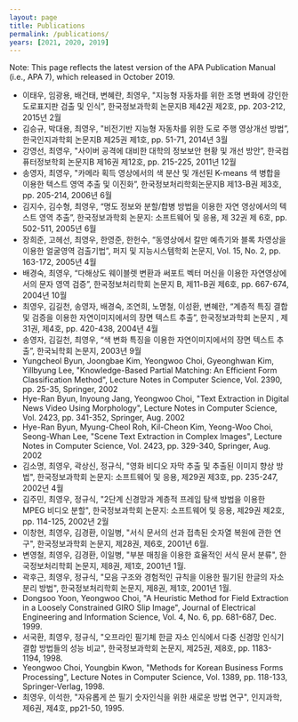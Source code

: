 ```yaml
---
layout: page
title: Publications
permalink: /publications/
years: [2021, 2020, 2019]
---
```


Note: This page reflects the latest version of the APA Publication Manual (i.e., APA 7), which released in October 2019.


* 이태우, 임광용, 배건태, 변혜란, 최영우, "지능형 자동차를 위한 조명 변화에 강인한 도로표지판 검출 및 인식”, 한국정보과학회 논문지B 제42권 제2호, pp. 203-212, 2015년 2월
* 김승규, 박대용, 최영우, "비전기반 지능형 자동차를 위한 도로 주행 영상개선 방법”, 한국인지과학회 논문지B 제25권 제1호, pp. 51-71, 2014년 3월
* 강영선, 최영우, "사이버 공격에 대비한 대학의 정보보안 현황 및 개선 방안”, 한국컴퓨터정보학회 논문지B 제16권 제12호, pp. 215-225, 2011년 12월
* 송영자, 최영우, "카메라 획득 영상에서의 색 분산 및 개선된 K-means 색 병합을 이용한 텍스트 영역 추출 및 이진화”, 한국정보처리학회논문지B 제13-B권 제3호, pp. 205-214, 2006년 6월
* 김지수, 김수형, 최영우, “명도 정보와 분할/합병 방법을 이용한 자연 영상에서의 텍스트 영역 추출”, 한국정보과학회 논문지: 소프트웨어 및 응용, 제 32권 제 6호, pp. 502-511, 2005년 6월
* 장희준, 고헤선, 최영우, 한영준, 한헌수, “동영상에서 칼만 예측기와 블록 차영상을 이용한 얼굴영역 검출기법”, 퍼지 및 지능시스템학회 논문지, Vol. 15, No. 2, pp. 163-172, 2005년 4월
* 배경숙, 최영우, “다해상도 웨이블렛 변환과 써포트 벡터 머신을 이용한 자연영상에서의 문자 영역 검증”, 한국정보처리학회 논문지 B, 제11-B권 제6호, pp. 667-674, 2004년 10월
* 최영우, 김길천, 송영자, 배경숙, 조연희, 노명철, 이성환, 변혜란, “계층적 특징 결합 및 검증을 이용한 자연이미지에서의 장면 텍스트 추출”, 한국정보과학회 논문지 , 제31권, 제4호, pp. 420-438, 2004년 4월
* 송영자, 김길천, 최영우, “색 변화 특징을 이용한 자연이미지에서의 장면 텍스트 추출”, 한국뇌학회 논문지, 2003년 9월
* Yungcheol Byun, Joongbae Kim, Yeongwoo Choi, Gyeonghwan Kim, Yillbyung Lee, "Knowledge-Based Partial Matching: An Efficient Form Classification Method", Lecture Notes in Computer Science, Vol. 2390, pp. 25-35, Springer, 2002
* Hye-Ran Byun, Inyoung Jang, Yeongwoo Choi, "Text Extraction in Digital News Video Using Morphology", Lecture Notes in Computer Science, Vol. 2423, pp. 341-352, Springer, Aug. 2002
* Hye-Ran Byun, Myung-Cheol Roh, Kil-Cheon Kim, Yeong-Woo Choi, Seong-Whan Lee, "Scene Text Extraction in Complex Images", Lecture Notes in Computer Science, Vol. 2423, pp. 329-340, Springer, Aug. 2002
* 김소명, 최영우, 곽상신, 정규식, "영화 비디오 자막 추출 및 추출된 이미지 향상 방법", 한국정보과학회 논문지: 소프트웨어 및 응용, 제29권 제3호, pp. 235-247, 2002년 4월
* 김주민, 최영우, 정규식, "2단계 신경망과 계층적 프레임 탐색 방법을 이용한 MPEG 비디오 분할", 한국정보과학회 논문지: 소프트웨어 및 응용, 제29권 제2호, pp. 114-125, 2002년 2월
* 이창현, 최영우, 김경환, 이일병, "서식 문서의 선과 접촉된 숫자열 복원에 관한 연구", 한국정보과학회 논문지, 제28권, 제6호, 2001년 6월.
* 변영철, 최영우, 김경환, 이일병, "부분 매칭을 이용한 효율적인 서식 문서 분류", 한국정보처리학회 논문지, 제8권, 제1호, 2001년 1월.
* 곽후근, 최영우, 정규식, "모음 구조와 경험적인 규칙을 이용한 필기된 한글의 자소 분리 방법", 한국정보처리학회 논문지, 제8권, 제1호, 2001년 1월.
* Dongsoo Yoon, Yeongwoo Choi, "A Heuristic Method for Field Extraction in a Loosely Constrained GIRO Slip Image", Journal of Electrical Engineering and Information Science, Vol. 4, No. 6, pp. 681-687, Dec. 1999.
* 서국환, 최영우, 정규식, "오프라인 필기체 한글 자소 인식에서 다중 신경망 인식기 결합 방법들의 성능 비교", 한국정보과학회 논문지, 제25권, 제8호, pp. 1183-1194, 1998.
* Yeongwoo Choi, Youngbin Kwon, "Methods for Korean Business Forms Processing", Lecture Notes in Computer Science, Vol. 1389, pp. 118-133, Springer-Verlag, 1998.
* 최영우, 이석한, "자유롭게 쓴 필기 숫자인식을 위한 새로운 방법 연구", 인지과학, 제6권, 제4호, pp21-50, 1995.
